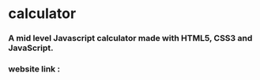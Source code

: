 # calculator

### A mid level Javascript calculator made with HTML5, CSS3 and JavaScript.

### website link : 
